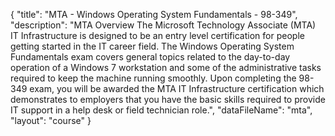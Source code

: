 {
	"title": "MTA - Windows Operating System Fundamentals -  98-349",
	"description": "MTA Overview The Microsoft Technology Associate (MTA) IT Infrastructure is designed to be an entry level certification for people getting started in the IT career field. The Windows Operating System Fundamentals exam covers general topics related to the day-to-day operation of a Windows 7 workstation and some of the administrative tasks required to keep the machine running smoothly. Upon completing the 98-349 exam, you will be awarded the MTA IT Infrastructure certification which demonstrates to employers that you have the basic skills required to provide IT support in a help desk or field technician role.",
	"dataFileName": "mta",
	"layout": "course"
}